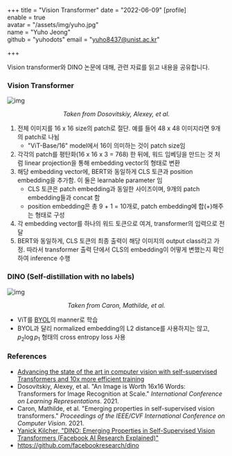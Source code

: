+++
title = "Vision Transformer"
date = "2022-06-09"
[profile]  
	enable = true  
	avatar = "/assets/img/yuho.jpg"  
	name = "Yuho Jeong"  
	github = "yuhodots"
	email = "yuho8437@unist.ac.kr"

+++

Vision transformer와 DINO 논문에 대해, 관련 자료를 읽고 내용을 공유합니다. 

<!--more-->

### Vision Transformer

![img](/assets/img/ViT.png)

<center><p><i>Taken from Dosovitskiy, Alexey, et al.</i></p></center>

1. 전체 이미지를 16 x 16 size의 patch로 절단. 예를 들어 48 x 48 이미지라면 9개의 patch로 나뉨
   - "ViT-Base/16" model에서 16이 의미하는 것이 patch size임
2. 각각의 patch를 평탄화(16 x 16 x 3 = 768) 한 뒤에, 워드 임베딩을 만드는 것 처럼 linear projection을 통해 embedding vector의 형태로 변환
3. 해당 embedding vector에, BERT와 동일하게 CLS 토큰과 position embedding을 추가함. 이 둘은 learnable parameter 임
   - CLS 토큰은 patch embedding과 동일한 사이즈이며, 9개의 patch embedding들과 concat 함
   - position embedding은 총 9 + 1 = 10개로, patch embedding에 합(+)해주는 형태로 구성
4. 각 embedding vector를 하나의 워드 토큰으로 여겨, transformer의 입력으로 전달
5. BERT와 동일하게, CLS 토큰의 최종 출력이 해당 이미지의 output class라고 가정. 따라서 transformer 출력 단에서 CLS의 embedding이 어떻게 변했는지 확인하여 inference 수행

### DINO (Self-**di**stillation with **no** labels)

![img](/assets/img/DINO.png)

<center><p><i>Taken from Caron, Mathilde, et al.</i></p></center>

- ViT를 [BYOL](https://yuhodots.github.io/deeplearning/21-04-04/)의 manner로 학습
- BYOL과 달리 normalized embedding의 L2 distance를 사용하지는 않고, $p_2 \log p_1$ 형태의 cross entropy loss 사용

### References

- [Advancing the state of the art in computer vision with self-supervised Transformers and 10x more efficient training](https://ai.facebook.com/blog/dino-paws-computer-vision-with-self-supervised-transformers-and-10x-more-efficient-training/)
- Dosovitskiy, Alexey, et al. "An Image is Worth 16x16 Words: Transformers for Image Recognition at Scale." *International Conference on Learning Representations*. 2021.
- Caron, Mathilde, et al. "Emerging properties in self-supervised vision transformers." *Proceedings of the IEEE/CVF International Conference on Computer Vision*. 2021.
- [Yanick Kilcher, "DINO: Emerging Properties in Self-Supervised Vision Transformers (Facebook AI Research Explained)"](https://www.youtube.com/watch?v=h3ij3F3cPIk)
- https://github.com/facebookresearch/dino

